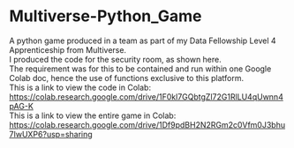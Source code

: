 # Multiverse-Python_Game
A python game produced in a team as part of my Data Fellowship Level 4 Apprenticeship from Multiverse. <br>
I produced the code for the security room, as shown here.<br>
The requirement was for this to be contained and run within one Google Colab doc, hence the use of functions exclusive to this platform.<br>
This is a link to view the code in Colab:<br>
https://colab.research.google.com/drive/1F0kl7GQbtgZl72G1RlLU4qUwnn4pAG-K <br>
This is a link to view the entire game in Colab:<br>
https://colab.research.google.com/drive/1Df9pdBH2N2RGm2c0Vfm0J3bhu7IwUXP6?usp=sharing <br>
